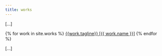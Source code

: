 ```yaml
---
title: works
---
```


[...]

{% for work in site.works %}
[{{work.tagline}} [{{ work.name }}]](/works/{{work.name}})
{% endfor %}

[...]
